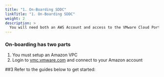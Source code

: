 ```yaml
---
title: "1. On-Boarding SDDC"
linkTitle: "1. On-Boarding SDDC"
weight: 2
description: >
  You will need both an AWS Account and access to the VMware Cloud Portal
---
```


### On-boarding has two parts 

1. You must setup an Amazon VPC 
2. Login to <a href="https://vmc.vmware.com" target="_blank">vmc.vmware.com</a> and connect to your Amazon account 

##3 Refer to the guides below to get started:

